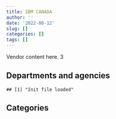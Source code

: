 ```yaml
---
title: IBM CANADA
author: ''
date: '2022-08-12'
slug: []
categories: []
tags: []
---
```


<script src="/rmarkdown-libs/htmlwidgets/htmlwidgets.js"></script>
<link href="/rmarkdown-libs/datatables-css/datatables-crosstalk.css" rel="stylesheet" />
<script src="/rmarkdown-libs/datatables-binding/datatables.js"></script>
<script src="/rmarkdown-libs/jquery/jquery-3.6.0.min.js"></script>
<link href="/rmarkdown-libs/dt-core/css/jquery.dataTables.min.css" rel="stylesheet" />
<link href="/rmarkdown-libs/dt-core/css/jquery.dataTables.extra.css" rel="stylesheet" />
<script src="/rmarkdown-libs/dt-core/js/jquery.dataTables.min.js"></script>
<link href="/rmarkdown-libs/crosstalk/css/crosstalk.min.css" rel="stylesheet" />
<script src="/rmarkdown-libs/crosstalk/js/crosstalk.min.js"></script>
<script src="/rmarkdown-libs/htmlwidgets/htmlwidgets.js"></script>
<link href="/rmarkdown-libs/datatables-css/datatables-crosstalk.css" rel="stylesheet" />
<script src="/rmarkdown-libs/datatables-binding/datatables.js"></script>
<script src="/rmarkdown-libs/jquery/jquery-3.6.0.min.js"></script>
<link href="/rmarkdown-libs/dt-core/css/jquery.dataTables.min.css" rel="stylesheet" />
<link href="/rmarkdown-libs/dt-core/css/jquery.dataTables.extra.css" rel="stylesheet" />
<script src="/rmarkdown-libs/dt-core/js/jquery.dataTables.min.js"></script>
<link href="/rmarkdown-libs/crosstalk/css/crosstalk.min.css" rel="stylesheet" />
<script src="/rmarkdown-libs/crosstalk/js/crosstalk.min.js"></script>

Vendor content here. 3

## Departments and agencies

    ## [1] "Init file loaded"

<div id="htmlwidget-1" style="width:100%;height:auto;" class="datatables html-widget"></div>
<script type="application/json" data-for="htmlwidget-1">{"x":{"filter":"none","vertical":false,"data":[["<a href=\"/departments/aafc-aac/\">Agriculture and Agri-Food Canada | Agriculture et Agroalimentaire Canada<\/a>","<a href=\"/departments/aandc-aadnc/\">Crown-Indigenous Relations and Northern Affairs Canada | Relations Couronne-Autochtones et Affaires du Nord Canada<\/a>","<a href=\"/departments/atssc-scdata/\">Administrative Tribunals Support Service of Canada | Service canadien d'appui aux tribunaux administratifs<\/a>","<a href=\"/departments/cas-satj/\">Courts Administration Service | Service administratif des tribunaux judiciaires<\/a>","<a href=\"/departments/cbsa-asfc/\">Canada Border Services Agency | Agence des services frontaliers du Canada<\/a>","<a href=\"/departments/ccohs-cchst/\">Canadian Centre for Occupational Health and Safety | Centre canadien d'hygiène et de sécurité au travail<\/a>","<a href=\"/departments/cfia-acia/\">Canadian Food Inspection Agency | Agence canadienne d'inspection des aliments<\/a>","<a href=\"/departments/cgc-ccg/\">Canadian Grain Commission | Commission canadienne des grains<\/a>","<a href=\"/departments/cic/\">Immigration, Refugees and Citizenship Canada | Immigration, Réfugiés et Citoyenneté Canada<\/a>","<a href=\"/departments/cihr-irsc/\">Canadian Institutes of Health Research | Instituts de recherche en santé du Canada<\/a>","<a href=\"/departments/cnsc-ccsn/\">Canadian Nuclear Safety Commission | Commission canadienne de sûreté nucléaire<\/a>","<a href=\"/departments/cpc-cpp/\">Civilian Review and Complaints Commission for the RCMP | Commission civile d'examen et de traitement des plaintes relatives à la Gendarmerie royale du Canada<\/a>","<a href=\"/departments/cra-arc/\">Canada Revenue Agency | Agence du revenu du Canada<\/a>","<a href=\"/departments/crtc/\">Canadian Radio-television and Telecommunications Commission | Conseil de la radiodiffusion et des télécommunications canadiennes<\/a>","<a href=\"/departments/csa-asc/\">Canadian Space Agency | Agence spatiale canadienne<\/a>","<a href=\"/departments/csc-scc/\">Correctional Service of Canada | Service correctionnel du Canada<\/a>","<a href=\"/departments/csps-efpc/\">Canada School of Public Service | École de la fonction publique du Canada<\/a>","<a href=\"/departments/dfatd-maecd/\">Global Affairs Canada | Affaires mondiales Canada<\/a>","<a href=\"/departments/dfo-mpo/\">Fisheries and Oceans Canada | Pêches et Océans Canada<\/a>","<a href=\"/departments/dnd-mdn/\">National Defence | Défense nationale<\/a>","<a href=\"/departments/ec/\">Environment and Climate Change Canada | Environnement et Changement climatique Canada<\/a>","<a href=\"/departments/elections/\">Elections Canada | Élections Canada<\/a>","<a href=\"/departments/esdc-edsc/\">Employment and Social Development Canada | Emploi et Développement social Canada<\/a>","<a href=\"/departments/fcac-acfc/\">Financial Consumer Agency of Canada | Agence de la consommation en matière financière du Canada<\/a>","<a href=\"/departments/feddevontario/\">Federal Economic Development Agency for Southern Ontario | Agence fédérale de développement économique pour le Sud de l'Ontario<\/a>","<a href=\"/departments/fin/\">Department of Finance Canada | Ministère des Finances Canada<\/a>","<a href=\"/departments/fintrac-canafe/\">Financial Transactions and Reports Analysis Centre of Canada | Centre d'analyse des opérations et déclarations financières du Canada<\/a>","<a href=\"/departments/hc-sc/\">Health Canada | Santé Canada<\/a>","<a href=\"/departments/ic/\">Innovation, Science and Economic Development Canada | Innovation, Sciences et Développement économique Canada<\/a>","<a href=\"/departments/infc/\">Infrastructure Canada | Infrastructure Canada<\/a>","<a href=\"/departments/isc-sac/\">Indigenous Services Canada | Services aux Autochtones Canada<\/a>","<a href=\"/departments/jus/\">Department of Justice Canada | Ministère de la Justice Canada<\/a>","<a href=\"/departments/nfb-onf/\">National Film Board | Office national du film<\/a>","<a href=\"/departments/nrc-cnrc/\">National Research Council Canada | Conseil national de recherches Canada<\/a>","<a href=\"/departments/nrcan-rncan/\">Natural Resources Canada | Ressources naturelles Canada<\/a>","<a href=\"/departments/nserc-crsng/\">Natural Sciences and Engineering Research Council of Canada | Conseil de recherches en sciences naturelles et en génie du Canada<\/a>","<a href=\"/departments/oag-bvg/\">Office of the Auditor General of Canada | Bureau du vérificateur général du Canada<\/a>","<a href=\"/departments/osfi-bsif/\">Office of the Superintendent of Financial Institutions Canada | Bureau du surintendant des institutions financières Canada<\/a>","<a href=\"/departments/osgg-bsgg/\">Office of the Secretary to the Governor General | Bureau du secrétaire du gouverneur général<\/a>","<a href=\"/departments/pc/\">Parks Canada | Parcs Canada<\/a>","<a href=\"/departments/pco-bcp/\">Privy Council Office | Bureau du Conseil privé<\/a>","<a href=\"/departments/phac-aspc/\">Public Health Agency of Canada | Agence de la santé publique du Canada<\/a>","<a href=\"/departments/ppsc-sppc/\">Public Prosecution Service of Canada | Service des poursuites pénales du Canada<\/a>","<a href=\"/departments/ps-sp/\">Public Safety Canada | Sécurité publique Canada<\/a>","<a href=\"/departments/psc-cfp/\">Public Service Commission of Canada | Commission de la fonction publique du Canada<\/a>","<a href=\"/departments/pwgsc-tpsgc/\">Public Services and Procurement Canada | Services publics et Approvisionnement Canada<\/a>","<a href=\"/departments/rcmp-grc/\">Royal Canadian Mounted Police | Gendarmerie royale du Canada<\/a>","<a href=\"/departments/ssc-spc/\">Shared Services Canada | Services partagés Canada<\/a>","<a href=\"/departments/statcan/\">Statistics Canada | Statistique Canada<\/a>","<a href=\"/departments/tbs-sct/\">Treasury Board of Canada Secretariat | Secrétariat du Conseil du Trésor du Canada<\/a>","<a href=\"/departments/vac-acc/\">Veterans Affairs Canada | Anciens Combattants Canada<\/a>"],["$ 11,529,195.93","$    733,673.00","$     42,975.99","$     10,840.67","$ 17,055,280.57","$     11,809.17","$    367,650.47","$        481.46","$  1,498,045.18","$     26,451.11","$    246,916.59","$     13,651.31","$  9,803,481.07","$     25,920.64",null,"$  1,846,788.21","$    900,411.26","$    638,618.67","$  1,403,426.27","$ 48,027,787.16","$     42,248.60","$ 11,542,193.27","$  1,474,679.89",null,null,"$     15,340.70","$     86,330.39","$    571,726.52","$  1,119,968.59","$     48,129.39",null,null,"$     33,468.97","$      7,358.62",null,"$     28,502.70",null,"$    254,517.26",null,"$    300,898.18","$    129,993.86","$    168,835.77",null,"$     48,990.08","$     13,576.19","$ 24,080,440.78","$  5,087,698.66","$262,086,933.97","$    110,415.98","$  8,139,576.82",null],["$  8,952,813.91","$    843,139.00","$     42,975.99","$     20,318.52","$ 13,536,828.18","$     16,023.59","$    315,368.47","$     35,146.22","$    992,534.88","$     73,558.50",null,null,"$  9,460,439.19",null,null,"$  5,332,095.86",null,"$  1,144,114.06","$  1,301,334.20","$ 48,943,874.80",null,"$ 25,872,610.44","$  1,745,108.15",null,null,null,"$    123,998.03","$    409,903.79","$    736,795.95","$    118,787.51","$    576,794.84","$      2,204.89","$     73,015.60","$      5,953.39","$    133,871.10","$     20,594.55",null,"$    256,690.07",null,"$    404,274.87","$     38,776.23","$     93,315.85","$     11,103.32","$     64,542.10","$     89,467.56","$ 43,275,254.47","$  3,393,643.99","$311,852,781.28","$     25,051.05","$  6,425,282.22","$    242,959.53"],["$  7,173,145.65","$  1,582,061.23","$     47,631.53","$    107,665.82","$ 14,300,226.49","$      4,214.42","$    445,236.22","$     97,547.61","$    444,519.56","$     55,534.59","$     60,654.39",null,"$  9,614,771.08",null,"$     50,664.15","$    778,365.23","$     67,800.00","$  1,051,911.57","$  5,496,387.04","$ 42,847,165.28",null,"$ 25,982,559.43","$  3,254,801.38",null,null,null,"$    108,234.11","$    282,446.57","$    799,366.80","$    122,592.18","$    836,260.10","$    175,135.39","$     53,480.64","$    238,064.54","$     20,189.94","$     26,670.14","$    160,708.20","$    211,757.97","$      4,420.47","$    450,748.70","$     23,140.37","$    359,421.34",null,"$     28,325.74","$     14,740.72","$ 11,175,754.23","$  4,194,652.10","$270,909,512.18","$     49,705.31","$  1,787,838.98","$    713,477.04"],["$  7,994,741.90","$    138,869.32","$     47,501.39","$     86,179.62","$ 16,836,302.85",null,"$    129,745.91","$     35,146.22","$  2,278,970.76","$     57,261.34","$    147,335.05",null,"$  7,257,073.08","$      5,506.03","$     69,893.37","$    779,679.01",null,"$    550,881.60","$ 23,294,546.86","$ 44,812,301.32",null,"$ 25,680,369.77","$ 18,852,894.44","$     38,872.00","$         38.85",null,"$     80,022.64","$  1,755,728.07","$    551,884.76","$    122,257.22","$    681,743.15","$     12,454.10","$     52,223.47","$     97,486.99","$        162.82","$     44,340.94",null,"$    220,652.56","$      4,408.39","$    444,595.49","$     67,631.45","$  1,381,134.93",null,"$    229,052.40","$     46,148.33","$  5,559,698.20","$  4,726,350.89","$294,072,206.44","$    708,450.68","$  1,725,012.93","$    961,002.83"]],"container":"<table class=\"display\">\n  <thead>\n    <tr>\n      <th>Department<\/th>\n      <th>2017-2018<\/th>\n      <th>2018-2019<\/th>\n      <th>2019-2020<\/th>\n      <th>2020-2021<\/th>\n    <\/tr>\n  <\/thead>\n<\/table>","options":{"order":[[4,"desc"]],"pageLength":10,"autoWidth":true,"columnDefs":[],"orderClasses":false}},"evals":[],"jsHooks":[]}</script>

## Categories

<div id="htmlwidget-2" style="width:100%;height:auto;" class="datatables html-widget"></div>
<script type="application/json" data-for="htmlwidget-2">{"x":{"filter":"none","vertical":false,"data":[["<a href=\"/categories/1_facilities_and_construction/\">1_facilities_and_construction<\/a>","<a href=\"/categories/11_defence/\">11_defence<\/a>","<a href=\"/categories/2_professional_services/\">2_professional_services<\/a>","<a href=\"/categories/3_information_technology/\">3_information_technology<\/a>","<a href=\"/categories/6_industrial_products_and_services/\">6_industrial_products_and_services<\/a>","<a href=\"/categories/7_travel/\">7_travel<\/a>","<a href=\"/categories/8_security_and_protection/\">8_security_and_protection<\/a>","<a href=\"/categories/9_human_capital/\">9_human_capital<\/a>",null],["$ 35,948,796.05","$ 44,228,850.83","$ 30,425,552.26","$295,852,672.92","$  2,271,756.43","$     92,589.92","$    624,205.75","$     93,895.67","$     36,910.08"],["$ 35,578,629.13","$ 45,103,032.45","$ 33,822,389.38","$369,370,884.59","$  2,271,756.43","$    223,810.08","$    522,242.08","$    110,602.04",null],["$ 35,473,529.07","$ 39,638,680.34","$  6,787,982.93","$321,076,578.75","$  2,277,980.42",null,"$    523,672.88","$    431,082.05",null],["$ 35,553,867.03","$ 41,612,582.73","$ 42,965,354.84","$338,206,696.28","$  2,271,756.43",null,"$  1,869,984.81","$    158,518.27",null]],"container":"<table class=\"display\">\n  <thead>\n    <tr>\n      <th>Category<\/th>\n      <th>2017-2018<\/th>\n      <th>2018-2019<\/th>\n      <th>2019-2020<\/th>\n      <th>2020-2021<\/th>\n    <\/tr>\n  <\/thead>\n<\/table>","options":{"order":[[4,"desc"]],"pageLength":20,"autoWidth":true,"columnDefs":[],"orderClasses":false,"lengthMenu":[10,20,25,50,100]}},"evals":[],"jsHooks":[]}</script>
